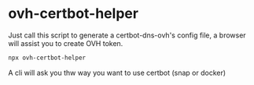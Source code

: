 # ovh-certbot-helper

Just call this script to generate a certbot-dns-ovh's config file, a browser will assist you to create OVH token.

```bash
npx ovh-certbot-helper
```

A cli will ask you thw way you want to use certbot (snap or docker)
